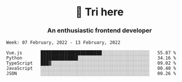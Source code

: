 <h1 align="center">👋 Tri here</h1>
<h3 align="center">An enthusiastic frontend developer</h3>

<!--START_SECTION:waka-->
```text
Week: 07 February, 2022 - 13 February, 2022

Vue.js       ███████████████████████░░░░░░░░░░░░░░░░░░   55.87 % 
Python       ██████████████░░░░░░░░░░░░░░░░░░░░░░░░░░░   34.16 % 
TypeScript   ███▓░░░░░░░░░░░░░░░░░░░░░░░░░░░░░░░░░░░░░   09.02 % 
JavaScript   ░░░░░░░░░░░░░░░░░░░░░░░░░░░░░░░░░░░░░░░░░   00.40 % 
JSON         ░░░░░░░░░░░░░░░░░░░░░░░░░░░░░░░░░░░░░░░░░   00.26 % 
```
<!--END_SECTION:waka-->
